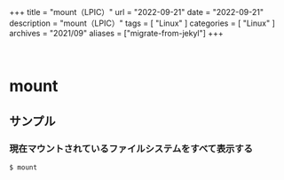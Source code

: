 +++
title = "mount（LPIC）"
url = "2022-09-21"
date = "2022-09-21"
description = "mount（LPIC）"
tags = [
  "Linux"
]
categories = [
  "Linux"
]
archives = "2021/09"
aliases = ["migrate-from-jekyl"]
+++

<br>

# mount


## サンプル

### 現在マウントされているファイルシステムをすべて表示する


```
$ mount
```